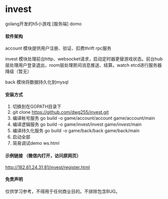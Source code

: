 # invest
golang开发的h5小游戏 [服务端] domo

#### 软件架构
account 模块提供用户注册、验证、扣费thrift rpc服务

invest 模块处理前台http、websocket请求，启动定时器更替游戏状态。前台hub层处理用户登录退出，room层处理房间消息推送、结算。watch etcd进行服务器降级（暂无）

back 模块将数据持久化到mysql

#### 安装方式
1. 切换到在GOPATH目录下
2. git clone https://github.com/dwg255/invest.git
3. 编译帐号服务 go build -o game/account/account game/account/main
4. 编译逻辑服务 go build -o game/invest/invest game/invest/main
5. 编译持久化服务 go build -o game/back/back game/back/main
6. 启动全部
7. 简易调试demo ws.html

#### 示例链接 （微信内打开，访问原网页）
http://182.61.24.31:81/invest/register.html

#### 免责声明
仅供学习参考，不得用于任何商业目的。不排除包含BUG。
